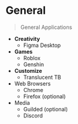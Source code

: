 # General
> General Applications

- **Creativity**
  - Figma Desktop
- **Games**
  - Roblox
  - Genshin
- **Customize**
  - Translucent TB
- Web Browsers
  - Chrome
  - Firefox (optional)
- Media
  - Guilded (optional)
  - Discord
